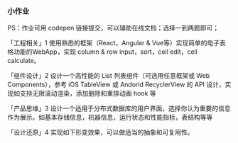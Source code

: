 ### 小作业

PS：作业可用 codepen 链接提交，可以辅助在线文档；选择一到两题即可；

「工程相关」1 使用熟悉的框架（React，Angular & Vue等）实现简单的电子表格功能的WebApp，实现 column & row input，sort，cell edit，cell calculate。

「组件设计」2 设计一个高性能的 List 列表组件（可选用任意框架或 Web Components），参考 iOS TableView 或 Andorid RecyclerView 的 API 设计，实现如支持无限滚动渲染，添加删除和重排动画 hook 等

「产品思维」3 设计一个适用于分布式数据库的用户界面，选择你认为重要的信息作为展示。如基本存储信息，机器信息，运行状态和性能指标，表结构等等

「设计还原」4 实现如下形变效果，可以做适当的抽象和可复用性。





